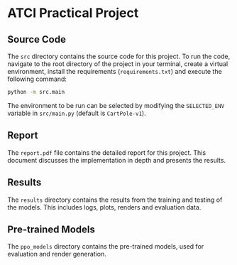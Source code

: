 # ATCI Practical Project

## Source Code

The `src` directory contains the source code for this project.
To run the code, navigate to the root directory of the project in your terminal, create a virtual environment, install the requirements (`requirements.txt`) and execute the following command:
 
```bash
python -m src.main
```

The environment to be run can be selected by modifying the `SELECTED_ENV` variable in `src/main.py` (default is `CartPole-v1`).

## Report

The `report.pdf` file contains the detailed report for this project. This document discusses the implementation in depth and presents the results.

## Results

The `results` directory contains the results from the training and testing of the models. This includes logs, plots, renders and evaluation data.

## Pre-trained Models

The `ppo_models` directory contains the pre-trained models, used for evaluation and render generation.
